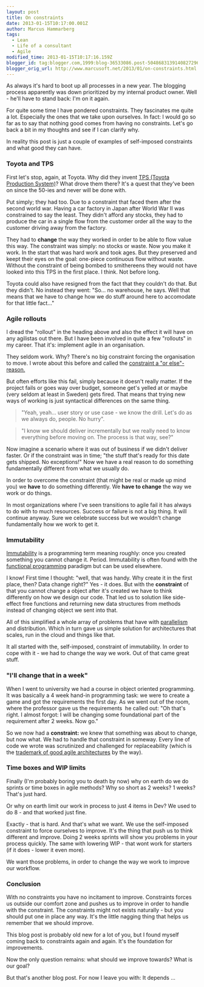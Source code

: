 ```yaml
---
layout: post
title: On constraints
date: 2013-01-15T10:17:00.001Z
author: Marcus Hammarberg
tags:
  - Lean
  - Life of a consultant
  - Agile
modified_time: 2013-01-15T10:17:16.159Z
blogger_id: tag:blogger.com,1999:blog-36533086.post-5048683139140827296
blogger_orig_url: http://www.marcusoft.net/2013/01/on-constraints.html
---
```



<div dir="ltr" style="text-align: left;" trbidi="on">

As always it's hard to boot up all processes in a new year. The blogging
process apparently was down prioritized by my internal product owner.
Well - he'll have to stand back: I'm on it again.

For quite some time I have pondered constraints. They fascinates me
quite a lot. Especially the ones that we take upon ourselves. In fact: I
would go so far as to say that nothing good comes from having no
constraints.
Let's go back a bit in my thoughts and see if I can clarify why.

In reality this post is just a couple of examples of self-imposed
constraints and what good they can have.


### Toyota and TPS

First let's stop, again, at Toyota. Why did they invent
<a href="http://en.wikipedia.org/wiki/Toyota_Production_System"
target="_blank">TPS (Toyota Production System)</a>? What drove them
there? It's a quest that they've been on since the 50-ies and never will
be done with.

Put simply; they had too. Due to a constraint that faced them after the
second world war. Having a car factory in Japan after World War II was
constrained to say the least. They didn't afford any stocks, they had to
produce the car in a single flow from the customer order all the way to
the customer driving away from the factory.

They had to **change** the way they worked in order to be able to flow
value this way. The constraint was simply: no stocks or waste. Now you
make it work. In the start that was hard work and took ages. But they
preserved and keept their eyes on the goal: one-piece continuous flow
without waste. Without the constraint of being bombed
to smithereens they would not have looked into this TPS in the first
place. I think. Not before long.

Toyota could also have resigned from the fact that they couldn't do
that. But they didn't. No instead they went: "So... no warehouse, he
says. Well that means that we have to change how we do stuff around here
to accomodate for that little fact..."

### Agile rollouts

<div style="text-align: left;">

I dread the "rollout" in the heading above and also the effect it will
have on any agilistas out there. But I have been involved in quite a few
"rollouts" in my career. That it's: implement agile in an organisation.
 

</div>

<div style="text-align: left;">
</div>

<div style="text-align: left;">

They seldom work. Why? There's no big constraint forcing the
organisation to move. I wrote about this before and called the
<a href="http://www.marcusoft.net/2012/10/agilechangetop51.html"
target="_blank">constraint a "or else"-reason.</a>

</div>

<div style="text-align: left;">
</div>

<div style="text-align: left;">

But often efforts like this fail, simply because it doesn't really
matter. If the project fails or goes way over budget, someone get's
yelled at or maybe (very seldom at least in Sweden) gets fired. That
means that trying new ways of working is just syntactical differences on
the same thing. 

</div>

> "Yeah, yeah... user story or use case - we know the drill. Let's do as
> we always do, people. No hurry". 

> "I know we should deliver incrementally but we really need to know
> everything before moving on. The process is that way, see?"

<div style="text-align: left;">

Now imagine a scenario where it was out of business if we didn't deliver
faster. Or if the constraint was in time; "the stuff that's ready for
this date gets shipped. No exceptions!" Now we have a real reason to do
something fundamentally different from what we usually do. 

</div>

<div style="text-align: left;">

In order to overcome the constraint (that might be real or made up mind
you) we **have** to do something differently. We **have to change** the
way we work or do things. 

</div>

<div style="text-align: left;">
</div>

<div style="text-align: left;">

In most organizations where I've seen transitions to agile fail it has
always to do with to much resources. Success or failure is not a big
thing. It will continue anyway. Sure we celebrate success but we
wouldn't change fundamentally how we work to get it. 

</div>

### Immutability

<div>

<a href="http://en.wikipedia.org/wiki/Immutable_object"
target="_blank">Immutability</a> is a programming term meaning roughly:
once you created something you cannot change it. Period. Immutability is
often found with the
<a href="http://en.wikipedia.org/wiki/Functional_programming"
target="_blank">functional programming</a> paradigm but can be used
elsewhere.

</div>

<div>
</div>

<div>

I know! First time I thought: "well, that was handy. Why create it in
the first place, then? Data change right?"
Yes - it does. But with the **constraint** of that you cannot change a
object after it's created we have to think differently on how we design
our code. That led us to solution like side-effect free functions and
returning new data structures from methods instead of changing object we
sent into that.

All of this simplified a whole array of problems that have with
<a href="http://en.wikipedia.org/wiki/Parallel_computing"
target="_blank">parallelism</a> and distribution. Which in turn gave us
simple solution for architectures that scales, run in the cloud and
things like that.

It all started with the, self-imposed, constraint of immutability. In
order to cope with it - we had to change the way we work. Out of that
came great stuff.

</div>

### "I'll change that in a week"

<div>

When I went to university we had a course in object oriented
programming. It was basically a 4 week hand-in programming task: we were
to create a game and got the requirements the first day. As we went out
of the room, where the professor gave us the requirements  he called
out: "Oh that's right. I almost forgot: I will be changing some
foundational part of the requirement after 2 weeks. Now go."

So we now had a **constraint:** we knew that something was about to
change, but now what. We had to handle that constraint in someway. Every
line of code we wrote was scrutinized and challenged for replaceability
(which is the <a href="http://video.javazone.no/talk/49367318"
target="_blank">trademark of good agile architectures</a> by the way). 

</div>

### Time boxes and WIP limits

<div>

Finally (I'm probably boring you to death by now) why on earth do we do
sprints or time boxes in agile methods? Why so short as 2 weeks? 1
weeks? That's just hard.

Or why on earth limit our work in process to just 4 items in Dev? We
used to do 8 - and that worked just fine.

Exactly - that is hard. And that's what we want. We use the self-imposed
constraint to force ourselves to improve. It's the thing that push us to
think different and improve. Doing 2 weeks sprints will show you
problems in your process quickly. The same with lowering WIP - that wont
work for starters (if it does - lower it even more).

We want those problems, in order to change the way we work to improve
our workflow.

### Conclusion

</div>

<div>

With no constraints you have no incitament to improve. Constraints
forces us outside our comfort zone and pushes us to improve in order to
handle with the constraint. The constraints might not exists naturally -
but you should put one in place any way. It's the little nagging thing
that helps us remember that we should improve.

</div>

<div>
</div>

<div>

This blog post is probably old new for a lot of you, but I found myself
coming back to constraints again and again. It's the foundation for
improvements. 

</div>

<div>
</div>

<div>

Now the only question remains: what should we improve towards? What is
our goal? 

</div>

<div>

But that's another blog post. For now I leave you with: It depends ...

</div>
</div>

